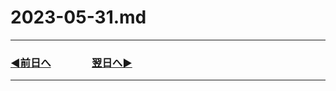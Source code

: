 # 2023-05-31.md

---
### [◀️前日へ](https://github.com/yuasys/chatty-journal/blob/main/2023/05/2023-05-30.md)&emsp;&emsp;&emsp;&emsp;[翌日へ▶️](https://github.com/yuasys/chatty-journal/blob/main/2023/06/2023-06-01.md)
---



